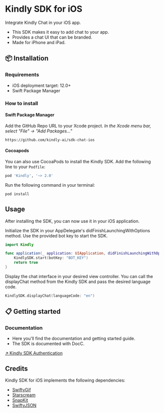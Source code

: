 # Kindly SDK for iOS

Integrate Kindly Chat in your iOS app. 

* This SDK makes it easy to add chat to your app.
* Provides a chat UI that can be branded.    
* Made for iPhone and iPad.

## 📦 Installation

### Requirements

- iOS deployment target: 12.0+
- Swift Package Manager

### How to install

#### Swift Package Manager

Add the GitHub Repo URL to your Xcode project. 
_In the Xcode menu bar, select "File" -> "Add Packages..."_

```
https://github.com/kindly-ai/sdk-chat-ios
```

#### Cocoapods

You can also use CocoaPods to install the Kindly SDK. Add the following line to your `Podfile`:

```ruby
pod 'Kindly', '~> 2.0'
```

Run the following command in your terminal:

```bash
pod install
```

## Usage

After installing the SDK, you can now use it in your iOS application. 

Initialize the SDK in your AppDelegate's didFinishLaunchingWithOptions method. Use the provided bot key to start the SDK.

```swift
import Kindly

func application(_ application: UIApplication, didFinishLaunchingWithOptions launchOptions: [UIApplication.LaunchOptionsKey: Any]?) -> Bool {
    KindlySDK.start(botKey: "BOT_KEY")
    return true
}
```

Display the chat interface in your desired view controller. You can call the displayChat method from the Kindly SDK and pass the desired language code.

```swift
KindlySDK.displayChat(languageCode: "en")
```

## 📋 Getting started

### Documentation

- Here you'll find the documentation and getting started guide.
- The SDK is documented with DocC.

[↗️ Kindly SDK Authentication](https://github.com/kindly-ai/sdk-chat-ios/wiki/Using-Authentication)

## Credits

Kindly SDK for iOS implements the following dependencies:

* [SwiftyGif](https://github.com/kirualex/SwiftyGif)
* [Starscream](https://github.com/daltoniam/Starscream)
* [SnapKit](https://github.com/SnapKit/SnapKit)
* [SwiftyJSON](https://github.com/SwiftyJSON/SwiftyJSON)
